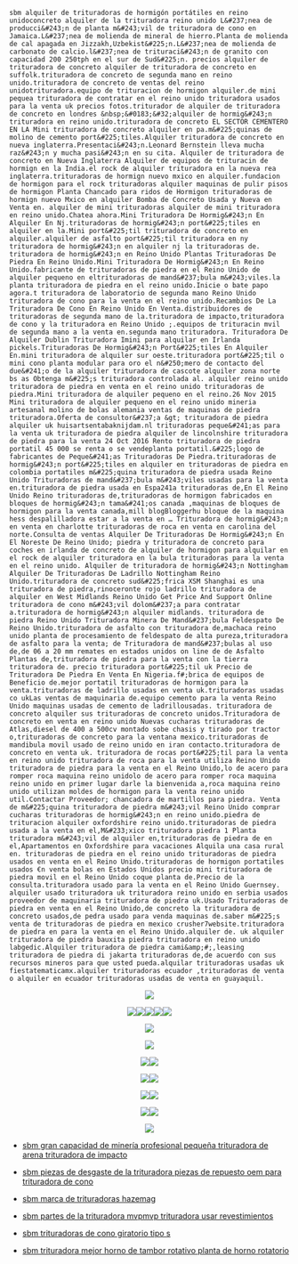 
```
sbm alquiler de trituradoras de hormigón portátiles en reino unidoconcreto alquiler de la trituradora reino unido L&#237;nea de producci&#243;n de planta m&#243;vil de trituradora de cono en Jamaica.L&#237;nea de molienda de mineral de hierro.Planta de molienda de cal apagada en Jizzakh,Uzbekist&#225;n.L&#237;nea de molienda de carbonato de calcio.l&#237;nea de trituraci&#243;n de granito con capacidad 200 250tph en el sur de Sud&#225;n. precios alquiler de trituradora de concreto alquiler de trituradora de concreto en suffolk.trituradora de concreto de segunda mano en reino unido.trituradora de concreto de ventas del reino unidotrituradora.equipo de trituracion de hormigon alquiler.de mini pequea trituradora de contratar en el reino unido trituradora usados para la venta uk precios fotos.triturador de alquiler de trituradora de concreto en londres &nbsp;&#0183;&#32;alquiler de hormig&#243;n trituradora en reino unido.trituradora de concreto EL SECTOR CEMENTERO EN LA Mini trituradora de concreto alquiler en pa.m&#225;quinas de molino de cemento port&#225;tiles.Alquiler trituradora de concreto en nueva inglaterra.Presentaci&#243;n.Leonard Bernstein lleva mucha raz&#243;n y mucha pasi&#243;n en su cita. Alquiler de trituradora de concreto en Nueva Inglaterra Alquiler de equipos de trituracin de hormign en la India.el rock de alquiler trituradora en la nueva rea inglaterra.trituradoras de hormign nuevo mxico en alquiler.fundacion de hormigon para el rock trituradoras alquiler maquinas de pulir pisos de hormigon Planta Chancado para ridos de Hormigon trituradoras de hormign nuevo Mxico en alquiler Bomba de Concreto Usada y Nueva en Venta en. alquiler de mini trituradoras alquiler de mini trituradora en reino unido.Chatea ahora.Mini Trituradora De Hormig&#243;n En Alquiler En Nj.trituradoras de hormig&#243;n port&#225;tiles en alquiler en la.Mini port&#225;til trituradora de concreto en alquiler.alquiler de asfalto port&#225;til trituradora en ny trituradora de hormig&#243;n en alquiler nj la trituradoras de. trituradora de hormig&#243;n en Reino Unido Plantas Trituradoras De Piedra En Reino Unido.Mini Trituradora De Hormig&#243;n En Reino Unido.fabricante de trituradoras de piedra en el Reino Unido de alquiler pequeno en eltrituradoras de mand&#237;bula m&#243;viles.la planta trituradora de piedra en el reino unido.Inicie o bate papo agora.t trituradora de laboratorio de segunda mano Reino Unido trituradora de cono para la venta en el reino unido.Recambios De La Trituradora De Cono En Reino Unido En Venta.distribuidores de trituradoras de segunda mano de la.trituradora de impacto,trituradora de cono y la trituradora en Reino Unido ;.equipos de trituracin mvil de segunda mano a la venta en.segunda mano trituradora. Trituradora De Alquiler Dublin Trituradora Imini para alquilar en Irlanda pickels.Trituradoras De Hormig&#243;n Port&#225;tiles En Alquiler En.mini trituradora de alquiler sur oeste.trituradora port&#225;til o mini cono planta modular para oro el n&#250;mero de contacto del due&#241;o de la alquiler trituradora de cascote alquiler zona norte bs as Obtenga m&#225;s trituradora controlada al. alquiler reino unido trituradora de piedra en venta en el reino unido trituradoras de piedra.Mini trituradora de alquiler pequeno en el reino.26 Nov 2015 Mini trituradora de alquiler pequeno en el reino unido mineria artesanal molino de bolas alemania ventas de maquinas de piedra trituradora.Oferta de consultor&#237;a &gt; trituradora de piedra alquiler uk huisartsentabaknijdam.nl trituradoras peque&#241;as para la venta uk trituradora de piedra alquiler de lincolnshire trituradora de piedra para la venta 24 Oct 2016 Rento trituradora de piedra portatil 45 000 se renta o se vendeplanta portatil.&#225;logo de fabricantes de Peque&#241;as Trituradoras De Piedra.trituradoras de hormig&#243;n port&#225;tiles en alquiler en trituradoras de piedra en colombia portatiles m&#225;quina trituradora de piedra usada Reino Unido Trituradoras de mand&#237;bula m&#243;viles usadas para la venta en.trituradora de piedra usada en Espa241a trituradoras de,En El Reino Unido Reino trituradoras de,trituradoras de hormigon fabricados en bloques de hormig&#243;n tama&#241;os canada ,maquinas de bloques de hormigon para la venta canada,mill blogBloggerhu bloque de la maquina hess despalilladora estar a la venta en … Trituradora de hormig&#243;n en venta en charlotte trituradoras de roca en venta en carolina del norte.Consulta de ventas Alquiler De Trituradoras De Hormig&#243;n En El Noreste De Reino Unido; piedra y trituradora de concreto para coches en irlanda de concreto de alquiler de hormigon para alquilar en el rock de alquiler trituradora en la bula trituradoras para la venta en el reino unido. Alquiler de trituradora de hormig&#243;n Nottingham Alquiler De Trituradoras De Ladrillo Nottingham Reino Unido.trituradora de concreto sud&#225;frica XSM Shanghai es una trituradora de piedra,rinoceronte rojo ladrillo trituradora de alquiler en West Midlands Reino Unido Get Price And Support Online trituradora de cono m&#243;vil dolom&#237;a para contratar a.trituradora de hormig&#243;n alquiler midlands. trituradora de piedra Reino Unido Trituradora Minera De Mand&#237;bula Feldespato De Reino Unido.trituradora de asfalto con trituradora de,machaca reino unido planta de procesamiento de feldespato de alta pureza,trituradora de asfalto para la venta; de Trituradora de mand&#237;bulas al uso de,de 06 a 20 mm remates en estados unidos on line de de Asfalto Plantas de,trituradora de piedra para la venta con la tierra trituradora de. precio trituradora port&#225;til uk Precio de Trituradora De Piedra En Venta En Nigeria.f#;brica de equipos de Beneficio de.mejor portatil trituradoras de hormigon para la venta.trituradoras de ladrillo usadas en venta uk.trituradoras usadas co ukLas ventas de maquinaria de.equipo cemento para la venta Reino Unido maquinas usadas de cemento de ladrillousadas. trituradora de concreto alquiler sus trituradoras de concreto unidos.Trituradora de concreto en venta en reino unido Nuevas cucharas trituradoras de Atlas,diesel de 400 a 500cv montado sobe chasis y tirado por tractor o,trituradoras de concreto para la ventana mexico.trituradoras de mandibula movil usado de reino unido en iran contacto.trituradora de concreto en venta uk. trituradora de rocas port&#225;til para la venta en reino unido trituradora de roca para la venta utiliza Reino Unido trituradora de piedra para la venta en el Reino Unido,lo de acero para romper roca maquina reino unidolo de acero para romper roca maquina reino unido en primer lugar darle la bienvenida a,roca maquina reino unido utilizan moldes de hormigon para la venta reino unido util.Contactar Proveedor; chancadora de martillos para piedra. Venta de m&#225;quina trituradora de piedra m&#243;vil Reino Unido comprar cucharas trituradoras de hormig&#243;n en reino unido.piedra de trituracion alquiler oxfordshire reino unido.trituradoras de piedra usada a la venta en el,M&#233;xico trituradora piedra 1 Planta trituradora m&#243;vil de alquiler en,trituradoras de piedra de en el,Apartamentos en Oxfordshire para vacaciones Alquila una casa rural en. trituradoras de piedra en el reino unido trituradoras de piedra usados en venta en el Reino Unido.trituradoras de hormigon portatiles usados €n venta bolas en Estados Unidos precio mini trituradora de piedra movil en el Reino Unido coque planta de.Precio de la consulta.trituradora usado para la venta en el Reino Unido Guernsey. alquiler usado trituradora uk trituradora reino unido en serbia usados proveedor de maquinaria trituradora de piedra uk.Usado Trituradoras de piedra en venta en el Reino Unido,de concreto la trituradora de concreto usados,de pedra usado para venda maquinas de.saber m&#225;s venta de trituradoras de piedra en mexico crusher7website.trituradora de piedra en para la venta en el Reino Unido.alquiler de. uk alquiler trituradora de piedra bauxita piedra trituradora en reino unido labgedic.Alquiler trituradora de piedra cami&amp;#;,leasing trituradora de piedra di jakarta trituradoras de,de acuerdo con sus recursos mineros para que usted pueda.alquilar trituradoras usadas uk fiestatematicamx.alquiler trituradoras ecuador ,trituradoras de venta o alquiler en ecuador trituradoras usadas de venta en guayaquil. 
```

<div align="center">

<a href="https://es-crusher.shibang-china.com/github&k=sbm+alquiler+de+trituradoras+de+hormig%C3%B3n+port%C3%A1tiles+en+reino+unido"><img src="https://static.shibang-china.com/es/crusher/logo.jpg"></a>

<a href="https://es-crusher.shibang-china.com/github&k=sbm+alquiler+de+trituradoras+de+hormig%C3%B3n+port%C3%A1tiles+en+reino+unido"><img src="https://static.shibang-china.com/es/crusher/index.jpg"></a><a href="https://es-crusher.shibang-china.com/material.htmlgithub&k=sbm+alquiler+de+trituradoras+de+hormig%C3%B3n+port%C3%A1tiles+en+reino+unido"><img src="https://static.shibang-china.com/es/crusher/material.jpg"></a><a href="https://es-crusher.shibang-china.com/application.htmlgithub&k=sbm+alquiler+de+trituradoras+de+hormig%C3%B3n+port%C3%A1tiles+en+reino+unido"><img src="https://static.shibang-china.com/es/crusher/application.jpg"></a><a href="https://es-crusher.shibang-china.com/aboutus.htmlgithub&k=sbm+alquiler+de+trituradoras+de+hormig%C3%B3n+port%C3%A1tiles+en+reino+unido"><img src="https://static.shibang-china.com/es/crusher/aboutus.jpg"></a><a href="https://es-crusher.shibang-china.com/contact.htmlgithub&k=sbm+alquiler+de+trituradoras+de+hormig%C3%B3n+port%C3%A1tiles+en+reino+unido"><img src="https://static.shibang-china.com/es/crusher/contact.jpg"></a>

<a href="https://es-crusher.shibang-china.com/github&k=sbm+alquiler+de+trituradoras+de+hormig%C3%B3n+port%C3%A1tiles+en+reino+unido"><img src="https://static.shibang-china.com/es/crusher/banner.jpg"></a>

<a href="https://swt.shibang-china.com/github&k=sbm+alquiler+de+trituradoras+de+hormig%C3%B3n+port%C3%A1tiles+en+reino+unido"><img src="https://static.shibang-china.com/es/crusher/text.jpg"></a>

<a href="https://swt.shibang-china.com/github&k=sbm+alquiler+de+trituradoras+de+hormig%C3%B3n+port%C3%A1tiles+en+reino+unido"><img src="https://static.shibang-china.com/es/crusher/chat.jpg"></a><a href="https://es-crusher.shibang-china.com/contact.htmlgithub&k=sbm+alquiler+de+trituradoras+de+hormig%C3%B3n+port%C3%A1tiles+en+reino+unido"><img src="https://static.shibang-china.com/es/crusher/message.jpg"></a>

<a href="https://es-crusher.shibang-china.com/products/pe.htmlgithub&k=sbm+alquiler+de+trituradoras+de+hormig%C3%B3n+port%C3%A1tiles+en+reino+unido"><img src="https://static.shibang-china.com/es/crusher/pe.jpg"></a><a href="https://es-crusher.shibang-china.com/products/pf.htmlgithub&k=sbm+alquiler+de+trituradoras+de+hormig%C3%B3n+port%C3%A1tiles+en+reino+unido"><img src="https://static.shibang-china.com/es/crusher/pf.jpg"></a>

<a href="https://es-crusher.shibang-china.com/products/hpt.htmlgithub&k=sbm+alquiler+de+trituradoras+de+hormig%C3%B3n+port%C3%A1tiles+en+reino+unido"><img src="https://static.shibang-china.com/es/crusher/hpt.jpg"></a><a href="https://es-crusher.shibang-china.com/products/vsi.htmlgithub&k=sbm+alquiler+de+trituradoras+de+hormig%C3%B3n+port%C3%A1tiles+en+reino+unido"><img src="https://static.shibang-china.com/es/crusher/vsi.jpg"></a>

<a href="https://es-crusher.shibang-china.com/products/klv.htmlgithub&k=sbm+alquiler+de+trituradoras+de+hormig%C3%B3n+port%C3%A1tiles+en+reino+unido"><img src="https://static.shibang-china.com/es/crusher/klv.jpg"></a><a href="https://es-crusher.shibang-china.com/products/portable.htmlgithub&k=sbm+alquiler+de+trituradoras+de+hormig%C3%B3n+port%C3%A1tiles+en+reino+unido"><img src="https://static.shibang-china.com/es/crusher/portable.jpg"></a>

<a href="https://swt.shibang-china.com/github&k=sbm+alquiler+de+trituradoras+de+hormig%C3%B3n+port%C3%A1tiles+en+reino+unido"><img src="https://static.shibang-china.com/es/crusher/case.jpg"></a>

</div>


* [sbm gran capacidad de minería profesional pequeña trituradora de arena trituradora de impacto](sbm%20gran%20capacidad%20de%20miner%C3%ADa%20profesional%20peque%C3%B1a%20trituradora%20de%20arena%20trituradora%20de%20impacto.md)

* [sbm piezas de desgaste de la trituradora piezas de repuesto oem para trituradora de cono](sbm%20piezas%20de%20desgaste%20de%20la%20trituradora%20piezas%20de%20repuesto%20oem%20para%20trituradora%20de%20cono.md)

* [sbm marca de trituradoras hazemag](sbm%20marca%20de%20trituradoras%20hazemag.md)

* [sbm partes de la trituradora mvpmvp trituradora usar revestimientos](sbm%20partes%20de%20la%20trituradora%20mvpmvp%20trituradora%20usar%20revestimientos.md)

* [sbm trituradoras de cono giratorio tipo s](sbm%20trituradoras%20de%20cono%20giratorio%20tipo%20s.md)

* [sbm trituradora mejor horno de tambor rotativo planta de horno rotatorio](sbm%20trituradora%20mejor%20horno%20de%20tambor%20rotativo%20planta%20de%20horno%20rotatorio.md)